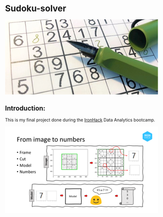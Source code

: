 # Sudoku-solver

![Head](https://github.com/antoniogarciagiron/Sudoku-solver/blob/main/Images/Cabecera.jpg)

## Introduction:

This is my final project done during the [IronHack](https://www.ironhack.com/en) Data Analytics bootcamp. 


![pic](https://github.com/antoniogarciagiron/Sudoku-solver/blob/main/Images/Diapositiva3.PNG)